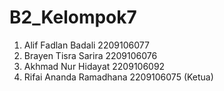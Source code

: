 # B2_Kelompok7
1. Alif Fadlan Badali     2209106077
2. Brayen Tisra Sarira    2209106076
3. Akhmad Nur Hidayat     2209106092
4. Rifai Ananda Ramadhana 2209106075 (Ketua)

